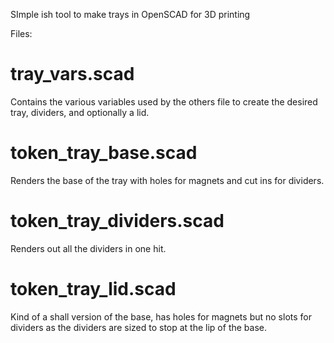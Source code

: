 SImple ish tool to make trays in OpenSCAD for 3D printing


Files:

# tray_vars.scad

Contains the various variables used by the others file to create the desired tray, dividers, and optionally a lid.

# token_tray_base.scad

Renders the base of the tray with holes for magnets and cut ins for dividers.

# token_tray_dividers.scad

Renders out all the dividers in one hit.

# token_tray_lid.scad

Kind of a shall version of the base, has holes for magnets but no slots for dividers as the dividers are sized to stop at the lip of the base.
